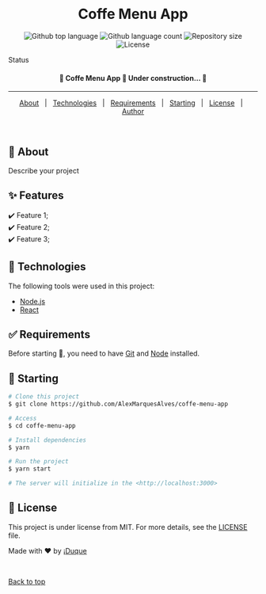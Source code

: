<div align="center" id="top">
  <!-- <img src="./.github/app.gif" alt="Coffe Menu App" /> -->

&#xa0;

  <!-- <a href="https://coffemenuapp.netlify.app">Demo</a> -->
</div>

<h1 align="center">Coffe Menu App</h1>

<p align="center">
  <img alt="Github top language" src="https://img.shields.io/github/languages/top/AlexMarquesAlves/coffe-menu-app?color=56BEB8">

  <img alt="Github language count" src="https://img.shields.io/github/languages/count/AlexMarquesAlves/coffe-menu-app?color=56BEB8">

  <img alt="Repository size" src="https://img.shields.io/github/repo-size/AlexMarquesAlves/coffe-menu-app?color=56BEB8">

  <img alt="License" src="https://img.shields.io/github/license/AlexMarquesAlves/coffe-menu-app?color=56BEB8">

  <!-- <img alt="Github issues" src="https://img.shields.io/github/issues/AlexMarquesAlves/coffe-menu-app?color=56BEB8" /> -->

  <!-- <img alt="Github forks" src="https://img.shields.io/github/forks/AlexMarquesAlves/coffe-menu-app?color=56BEB8" /> -->

  <!-- <img alt="Github stars" src="https://img.shields.io/github/stars/AlexMarquesAlves/coffe-menu-app?color=56BEB8" /> -->
</p>

Status

<h4 align="center">
	🚧  Coffe Menu App 🚀 Under construction...  🚧
</h4>

<hr>

<p align="center">
  <a href="#dart-about">About</a> &#xa0; | &#xa0;
  <!-- <a href="#sparkles-features">Features</a> &#xa0; | &#xa0; -->
  <a href="#rocket-technologies">Technologies</a> &#xa0; | &#xa0;
  <a href="#white_check_mark-requirements">Requirements</a> &#xa0; | &#xa0;
  <a href="#checkered_flag-starting">Starting</a> &#xa0; | &#xa0;
  <a href="#memo-license">License</a> &#xa0; | &#xa0;
  <a href="https://github.com/AlexMarquesAlves" target="_blank">Author</a>
</p>

<br>

## :dart: About

Describe your project

## :sparkles: Features

:heavy_check_mark: Feature 1;\
:heavy_check_mark: Feature 2;\
:heavy_check_mark: Feature 3;

## :rocket: Technologies

The following tools were used in this project:

- [Node.js](https://nodejs.org/en/)
- [React](https://pt-br.reactjs.org/)

## :white_check_mark: Requirements

Before starting :checkered_flag:, you need to have [Git](https://git-scm.com)
and [Node](https://nodejs.org/en/) installed.

## :checkered_flag: Starting

```bash
# Clone this project
$ git clone https://github.com/AlexMarquesAlves/coffe-menu-app

# Access
$ cd coffe-menu-app

# Install dependencies
$ yarn

# Run the project
$ yarn start

# The server will initialize in the <http://localhost:3000>
```

## :memo: License

This project is under license from MIT. For more details, see the
[LICENSE](LICENSE.md) file.

Made with :heart: by
<a href="https://github.com/AlexMarquesAlves" target="_blank">¡Duque</a>

&#xa0;

<a href="#top">Back to top</a>
